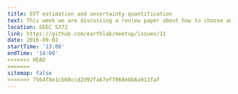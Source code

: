 ```yaml
---
title: EVT estimation and uncertainty quantification
text: This week we are discussing a review paper about how to choose and/or estimate thresholds for extremes. The reference and a link to the pdf version are available on our GitHub page.
location: SEEC S372
link: https://github.com/earthlab/meetup/issues/11
date: 2016-09-02
startTime: '13:00'
endTime: '14:00'
<<<<<<< HEAD
=======
sitemap: false
>>>>>>> 7564f8e1cb08ccd2d92fa67ef7068e0b6a911faf
---
```

